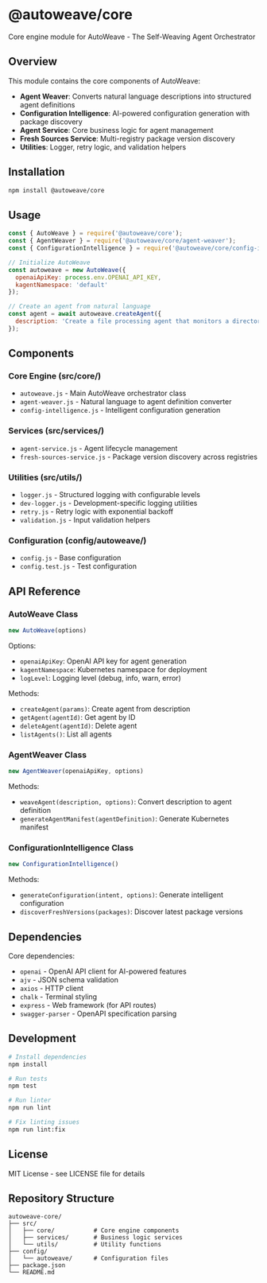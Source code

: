 # @autoweave/core

Core engine module for AutoWeave - The Self-Weaving Agent Orchestrator

## Overview

This module contains the core components of AutoWeave:

- **Agent Weaver**: Converts natural language descriptions into structured agent definitions
- **Configuration Intelligence**: AI-powered configuration generation with package discovery
- **Agent Service**: Core business logic for agent management
- **Fresh Sources Service**: Multi-registry package version discovery
- **Utilities**: Logger, retry logic, and validation helpers

## Installation

```bash
npm install @autoweave/core
```

## Usage

```javascript
const { AutoWeave } = require('@autoweave/core');
const { AgentWeaver } = require('@autoweave/core/agent-weaver');
const { ConfigurationIntelligence } = require('@autoweave/core/config-intelligence');

// Initialize AutoWeave
const autoweave = new AutoWeave({
  openaiApiKey: process.env.OPENAI_API_KEY,
  kagentNamespace: 'default'
});

// Create an agent from natural language
const agent = await autoweave.createAgent({
  description: 'Create a file processing agent that monitors a directory'
});
```

## Components

### Core Engine (src/core/)
- `autoweave.js` - Main AutoWeave orchestrator class
- `agent-weaver.js` - Natural language to agent definition converter
- `config-intelligence.js` - Intelligent configuration generation

### Services (src/services/)
- `agent-service.js` - Agent lifecycle management
- `fresh-sources-service.js` - Package version discovery across registries

### Utilities (src/utils/)
- `logger.js` - Structured logging with configurable levels
- `dev-logger.js` - Development-specific logging utilities
- `retry.js` - Retry logic with exponential backoff
- `validation.js` - Input validation helpers

### Configuration (config/autoweave/)
- `config.js` - Base configuration
- `config.test.js` - Test configuration

## API Reference

### AutoWeave Class

```javascript
new AutoWeave(options)
```

Options:
- `openaiApiKey`: OpenAI API key for agent generation
- `kagentNamespace`: Kubernetes namespace for deployment
- `logLevel`: Logging level (debug, info, warn, error)

Methods:
- `createAgent(params)`: Create agent from description
- `getAgent(agentId)`: Get agent by ID
- `deleteAgent(agentId)`: Delete agent
- `listAgents()`: List all agents

### AgentWeaver Class

```javascript
new AgentWeaver(openaiApiKey, options)
```

Methods:
- `weaveAgent(description, options)`: Convert description to agent definition
- `generateAgentManifest(agentDefinition)`: Generate Kubernetes manifest

### ConfigurationIntelligence Class

```javascript
new ConfigurationIntelligence()
```

Methods:
- `generateConfiguration(intent, options)`: Generate intelligent configuration
- `discoverFreshVersions(packages)`: Discover latest package versions

## Dependencies

Core dependencies:
- `openai` - OpenAI API client for AI-powered features
- `ajv` - JSON schema validation
- `axios` - HTTP client
- `chalk` - Terminal styling
- `express` - Web framework (for API routes)
- `swagger-parser` - OpenAPI specification parsing

## Development

```bash
# Install dependencies
npm install

# Run tests
npm test

# Run linter
npm run lint

# Fix linting issues
npm run lint:fix
```

## License

MIT License - see LICENSE file for details

## Repository Structure

```
autoweave-core/
├── src/
│   ├── core/           # Core engine components
│   ├── services/       # Business logic services
│   └── utils/          # Utility functions
├── config/
│   └── autoweave/      # Configuration files
├── package.json
└── README.md
```